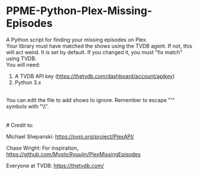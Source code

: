 # PPME-Python-Plex-Missing-Episodes
A Python script for finding your missing episodes on Plex.
<br/>
Your library must have matched the shows using the TVDB agent. If not, this will act weird. It is set by default. If you changed it, you must "fix match" using TVDB.
<br/>
You will need:
<br/>
1. A TVDB API key (https://thetvdb.com/dashboard/account/apikey)
2. Python 3.x
<br/>
You can edit the file to add shows to ignore.
Remember to escape "'" symbols with "\\".
<br/>
<br/>
<br/>
# Credit to:

 Michael Shepanski: https://pypi.org/project/PlexAPI/
 
 Chase Wright: For inspiration, https://github.com/MysticRyuujin/PlexMissingEpisodes
 
 Everyone at TVDB: https://thetvdb.com/
